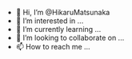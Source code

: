 - 👋 Hi, I’m @HikaruMatsunaka
- 👀 I’m interested in ...
- 🌱 I’m currently learning ...
- 💞️ I’m looking to collaborate on ...
- 📫 How to reach me ...

<!---
HikaruMatsunaka/HikaruMatsunaka is a ✨ special ✨ repository because its `README.md` (this file) appears on your GitHub profile.
You can click the Preview link to take a look at your changes.
--->
